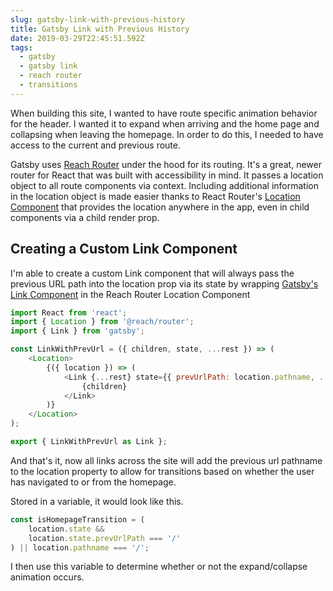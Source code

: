 ```yaml
---
slug: gatsby-link-with-previous-history
title: Gatsby Link with Previous History
date: 2019-03-29T22:45:51.592Z
tags:
  - gatsby
  - gatsby link
  - reach router
  - transitions
---
```

When building this site, I wanted to have route specific animation behavior for the header. I wanted it to expand when arriving and the home page and collapsing when leaving the homepage. In order to do this, I needed to have access to the current and previous route.

Gatsby uses [Reach Router](https://reach.tech/router/) under the hood for its routing. It's a great, newer router for React that was built with accessibility in mind. It passes a location object to all route components via context. Including additional information in the location object is made easier thanks to React Router's [Location Component](https://reach.tech/router/api/Location) that provides the location anywhere in the app, even in child components via a child render prop.

## Creating a Custom Link Component

I'm able to create a custom Link component that will always pass the previous URL path into the location prop via its state by wrapping [Gatsby's Link Component](https://www.gatsbyjs.org/docs/gatsby-link/) in the Reach Router Location Component

```js
import React from 'react';
import { Location } from '@reach/router';
import { Link } from 'gatsby';

const LinkWithPrevUrl = ({ children, state, ...rest }) => (
	<Location>
		{({ location }) => (
			<Link {...rest} state={{ prevUrlPath: location.pathname, ...state }}>
				{children}
			</Link>
		)}
	</Location>
);

export { LinkWithPrevUrl as Link };
```
And that's it, now all links across the site will add the previous url pathname to the location property to allow for transitions based on whether the user has navigated to or from the homepage.

Stored in a variable, it would look like this.

```js
const isHomepageTransition = (
    location.state &&
    location.state.prevUrlPath === '/'
) || location.pathname === '/';
```

I then use this variable to determine whether or not the expand/collapse animation occurs.
